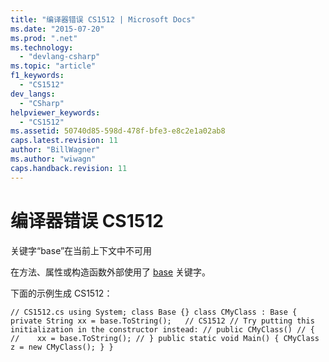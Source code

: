 ```yaml
---
title: "编译器错误 CS1512 | Microsoft Docs"
ms.date: "2015-07-20"
ms.prod: ".net"
ms.technology: 
  - "devlang-csharp"
ms.topic: "article"
f1_keywords: 
  - "CS1512"
dev_langs: 
  - "CSharp"
helpviewer_keywords: 
  - "CS1512"
ms.assetid: 50740d85-598d-478f-bfe3-e8c2e1a02ab8
caps.latest.revision: 11
author: "BillWagner"
ms.author: "wiwagn"
caps.handback.revision: 11
---
```

# 编译器错误 CS1512
关键字“base”在当前上下文中不可用  
  
 在方法、属性或构造函数外部使用了 [base](../../csharp/language-reference/keywords/base.md) 关键字。  
  
 下面的示例生成 CS1512：  
  
```  
// CS1512.cs using System; class Base {} class CMyClass : Base { private String xx = base.ToString();   // CS1512 // Try putting this initialization in the constructor instead: // public CMyClass() // { //    xx = base.ToString(); // } public static void Main() { CMyClass z = new CMyClass(); } }  
```